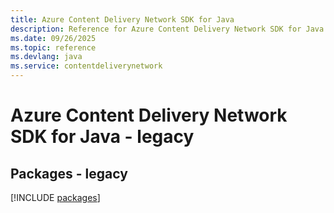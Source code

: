 ```yaml
---
title: Azure Content Delivery Network SDK for Java
description: Reference for Azure Content Delivery Network SDK for Java
ms.date: 09/26/2025
ms.topic: reference
ms.devlang: java
ms.service: contentdeliverynetwork
---
```

# Azure Content Delivery Network SDK for Java - legacy
## Packages - legacy
[!INCLUDE [packages](content-delivery-network-index.md)]